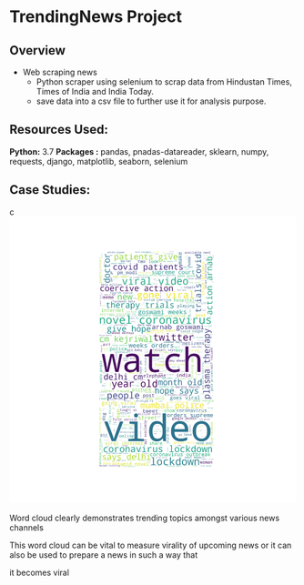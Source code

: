 # TrendingNews Project 
## Overview
* Web scraping news
  * Python scraper using selenium to scrap data from Hindustan Times, Times of India and India Today.
  * save data into a csv file to further use it for analysis purpose.
## Resources Used:
**Python:** 3.7
**Packages :** pandas, pnadas-datareader, sklearn, numpy, requests, django, matplotlib, seaborn, selenium

## Case Studies:
c![alt text](https://github.com/Tejan4422/TrendingNews/blob/master/WordCloud.png "word cloud")

Word cloud clearly demonstrates trending topics amongst various news channels 

This word cloud can be vital to measure virality of upcoming news or it can also be used to prepare a news in such a way that 

it becomes viral

